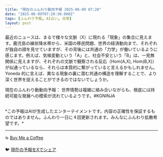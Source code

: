 ```yaml
---
title: "現在のふんわり動向予報 2025-06-09 07:20"
date: "2025-06-09T07:20:30.000Z"
tags: [ふんわり予報, AI占い, 日常]
layout: post
---
```


最近のニュースは、まるで様々な文脈（X）に現れる「現象」の集合に見えます。鹿児島の線状降水帯から、米国の移民問題、世界の経済動向まで、それぞれが独自の顔を見せていますが、その背後には共通の「力学」が働いているように感じます。例えば、気候変動という「A」と、社会不安という「B」は、一見無関係に見えますが、それぞれの文脈で観察される反応（Hom(A,X), Hom(B,X)）が似通っているなら、それらは本質的に繋がっていると言えるかもしれません。  Yoneda 的に言えば、異なる現象の裏に潜む共通の構造を理解することで、より深く世界を捉えることができるのではないでしょうか。


現在のふんわり動動向予報：
世界情勢は複雑に絡み合いながらも、根底には持続可能な発展への模索が流れているようです。#KGNINJA

<br>
*この予報はAIが生成したエンターテイメントです。内容の正確性を保証するものではありません。ふんわり一日に４回更新されます。みんなにふんわり拡散希望です。*

---
☕️ [Buy Me a Coffee](https://www.buymeacoffee.com/kgninja)

🐦 [現在の予報をXでシェア](https://twitter.com/intent/tweet?text=%E7%8F%BE%E5%9C%A8%E3%81%AE%E3%81%B5%E3%82%93%E3%82%8F%E3%82%8A%E4%BA%88%E5%A0%B1%3A%20%E3%80%8C%E6%9C%80%E8%BF%91%E3%81%AE%E3%83%8B%E3%83%A5%E3%83%BC%E3%82%B9%E3%81%AF%E3%80%81%E3%81%BE%E3%82%8B%E3%81%A7%E6%A7%98%E3%80%85%E3%81%AA%E6%96%87%E8%84%88%EF%BC%88X%EF%BC%89%E3%81%AB%E7%8F%BE%E3%82%8C%E3%82%8B%E3%80%8C%E7%8F%BE%E8%B1%A1%E3%80%8D%E3%81%AE%E9%9B%86%E5%90%88%E3%81%AB%E8%A6%8B%E3%81%88%E3%81%BE%E3%81%99%E3%80%82%E3%80%8D%23KGNINJA%20%E7%B6%9A%E3%81%8D%E3%81%AF%E3%83%96%E3%83%AD%E3%82%B0%E3%81%A7%EF%BC%81%F0%9F%91%87&url=https%3A%2F%2Fkg-ninja.github.io%2FFunwariyoso%2F)
